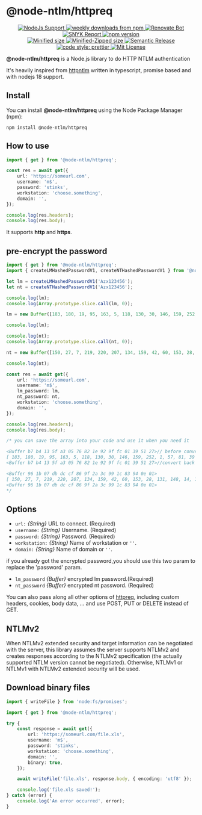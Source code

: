 # @node-ntlm/httpreq

<p align="center">
  <a href="https://nodejs.org/">
    <img alt="NodeJs Support" src="https://img.shields.io/node/v/@node-ntlm/httpreq?style=flat-square&logo=Node.js">
  </a>
  <a href="https://www.npmjs.com/package/@node-ntlm/httpreq">
    <img alt="weekly downloads from npm" src="https://img.shields.io/npm/dw/@node-ntlm/httpreq.svg?style=flat-square">
  </a>
  <a href="https://renovatebot.com/">
    <img alt="Renovate Bot" src="https://img.shields.io/badge/renovate-enabled-brightgreen.svg?style=flat-square">
  </a>
  <a href="https://snyk.io/advisor/npm-package/@node-ntlm/httpreq">
    <img alt="SNYK Report" src="https://img.shields.io/snyk/vulnerabilities/npm/@node-ntlm/httpreq?style=flat-square">
  </a>
  <a href="https://www.npmjs.org/package/@node-ntlm/httpreq">
    <img alt="npm version" src="http://img.shields.io/npm/v/@node-ntlm/httpreq.svg?style=flat-square&logo=npm">
  </a>
  <br/>
  <a href="https://bundlephobia.com/result?p=@node-ntlm/httpreq">
    <img alt="Minified size" src="https://img.shields.io/bundlephobia/min/@node-ntlm/httpreq?style=flat-square">
  </a>
  <a href="https://bundlephobia.com/result?p=@node-ntlm/httpreqe">
    <img alt="Minified-Zipped size" src="https://img.shields.io/bundlephobia/minzip/@node-ntlm/httpreq?style=flat-square">
  </a>
  <a href="https://github.com/semantic-release/semantic-release">
    <img alt="Semantic Release" src="https://img.shields.io/badge/%20%20%F0%9F%93%A6%F0%9F%9A%80-semantic--release-blue.svg?style=flat-square">
  </a>
  <a href="https://github.com/prettier/prettier">
    <img alt="code style: prettier" src="https://img.shields.io/badge/code%20style-prettier-blue?style=flat-square&logo=Prettier">
  </a>
  <a href="https://github.com/skrtheboss/node-ntlm/blob/master/LICENSE">
    <img alt="Mit License" src="https://img.shields.io/npm/l/@node-ntlm/httpreq?color=blue&style=flat-square">
  </a>
</p>

**@node-ntlm/httpreq** is a Node.js library to do HTTP NTLM authentication

It's heavily inspired from [httpntlm](https://github.com/SamDecrock/node-http-ntlm) written in typescript, promise based and with nodejs 18 support.

## Install

You can install **@node-ntlm/httpreq** using the Node Package Manager (npm):

    npm install @node-ntlm/httpreq

## How to use

```typescript
import { get } from '@node-ntlm/httpreq';

const res = await get({
    url: 'https://someurl.com',
    username: 'm$',
    password: 'stinks',
    workstation: 'choose.something',
    domain: '',
});

console.log(res.headers);
console.log(res.body);
```

It supports **http** and **https**.

## pre-encrypt the password

```typescript
import { get } from '@node-ntlm/httpreq';
import { createLMHashedPasswordV1, createNTHashedPasswordV1 } from '@node-ntlm/httpreq';

let lm = createLMHashedPasswordV1('Azx123456');
let nt = createNTHashedPasswordV1('Azx123456');

console.log(lm);
console.log(Array.prototype.slice.call(lm, 0));

lm = new Buffer([183, 180, 19, 95, 163, 5, 118, 130, 30, 146, 159, 252, 1, 57, 81, 39]);

console.log(lm);

console.log(nt);
console.log(Array.prototype.slice.call(nt, 0));

nt = new Buffer([150, 27, 7, 219, 220, 207, 134, 159, 42, 60, 153, 28, 131, 148, 14, 1]);

console.log(nt);

const res = await get({
    url: 'https://someurl.com',
    username: 'm$',
    lm_password: lm,
    nt_password: nt,
    workstation: 'choose.something',
    domain: '',
});

console.log(res.headers);
console.log(res.body);

/* you can save the array into your code and use it when you need it

<Buffer b7 b4 13 5f a3 05 76 82 1e 92 9f fc 01 39 51 27>// before convert to array
[ 183, 180, 19, 95, 163, 5, 118, 130, 30, 146, 159, 252, 1, 57, 81, 39 ]// convert to array
<Buffer b7 b4 13 5f a3 05 76 82 1e 92 9f fc 01 39 51 27>//convert back to buffer

<Buffer 96 1b 07 db dc cf 86 9f 2a 3c 99 1c 83 94 0e 01>
[ 150, 27, 7, 219, 220, 207, 134, 159, 42, 60, 153, 28, 131, 148, 14, 1 ]
<Buffer 96 1b 07 db dc cf 86 9f 2a 3c 99 1c 83 94 0e 01>
*/
```

## Options

-   `url:` _{String}_ URL to connect. (Required)
-   `username:` _{String}_ Username. (Required)
-   `password:` _{String}_ Password. (Required)
-   `workstation:` _{String}_ Name of workstation or `''`.
-   `domain:` _{String}_ Name of domain or `''`.

if you already got the encrypted password,you should use this two param to replace the 'password' param.

-   `lm_password` _{Buffer}_ encrypted lm password.(Required)
-   `nt_password` _{Buffer}_ encrypted nt password. (Required)

You can also pass along all other options of [httpreq](https://github.com/SamDecrock/node-httpreq), including custom headers, cookies, body data, ... and use POST, PUT or DELETE instead of GET.

## NTLMv2

When NTLMv2 extended security and target information can be negotiated with the server, this library assumes
the server supports NTLMv2 and creates responses according to the NTLMv2 specification (the actually supported
NTLM version cannot be negotiated).
Otherwise, NTLMv1 or NTLMv1 with NTLMv2 extended security will be used.

## Download binary files

```typescript
import { writeFile } from 'node:fs/promises';

import { get } from '@node-ntlm/httpreq';

try {
    const response = await get({
        url: 'https://someurl.com/file.xls',
        username: 'm$',
        password: 'stinks',
        workstation: 'choose.something',
        domain: '',
        binary: true,
    });

    await writeFile('file.xls', response.body, { encoding: 'utf8' });

    console.log('file.xls saved!');
} catch (error) {
    console.log('An error occurred', error);
}
```
